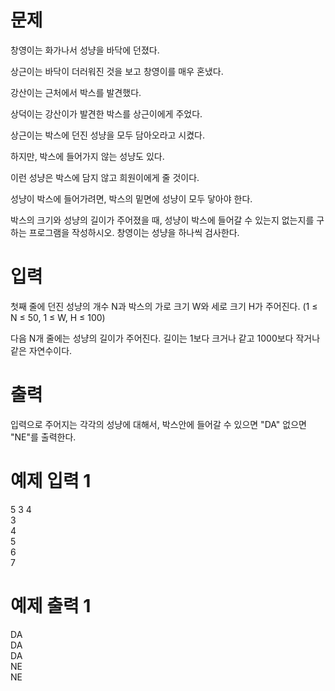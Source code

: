 # 문제
창영이는 화가나서 성냥을 바닥에 던졌다.

상근이는 바닥이 더러워진 것을 보고 창영이를 매우 혼냈다.

강산이는 근처에서 박스를 발견했다.

상덕이는 강산이가 발견한 박스를 상근이에게 주었다.

상근이는 박스에 던진 성냥을 모두 담아오라고 시켰다.

하지만, 박스에 들어가지 않는 성냥도 있다.

이런 성냥은 박스에 담지 않고 희원이에게 줄 것이다.

성냥이 박스에 들어가려면, 박스의 밑면에 성냥이 모두 닿아야 한다.

박스의 크기와 성냥의 길이가 주어졌을 때, 성냥이 박스에 들어갈 수 있는지 없는지를 구하는 프로그램을 작성하시오. 창영이는 성냥을 하나씩 검사한다.

# 입력
첫째 줄에 던진 성냥의 개수 N과 박스의 가로 크기 W와 세로 크기 H가 주어진다. (1 ≤ N ≤ 50, 1 ≤ W, H ≤ 100)

다음 N개 줄에는 성냥의 길이가 주어진다. 길이는 1보다 크거나 같고 1000보다 작거나 같은 자연수이다. 

# 출력
입력으로 주어지는 각각의 성냥에 대해서, 박스안에 들어갈 수 있으면 "DA" 없으면 "NE"를 출력한다.

# 예제 입력 1 
5 3 4  
3  
4  
5  
6  
7  
# 예제 출력 1 
DA  
DA  
DA  
NE  
NE  
